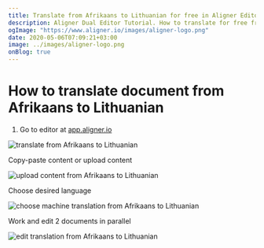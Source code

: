 ```yaml
---
title: Translate from Afrikaans to Lithuanian for free in Aligner Editor
description: Aligner Dual Editor Tutorial. How to translate for free from Afrikaans to Lithuanian. Aligner is multilingual document management platform. 
ogImage: "https://www.aligner.io/images/aligner-logo.png"
date: 2020-05-06T07:09:21+03:00
image: ../images/aligner-logo.png
onBlog: true
---
```


# How to translate document from Afrikaans to Lithuanian

1. Go to editor at [app.aligner.io](https://app.aligner.io "Aligner App web page")

![translate from Afrikaans to Lithuanian](../aligner-blank-editor.png "translate from Afrikaans to Lithuanian")

Copy-paste content or upload content

![upload content from Afrikaans to Lithuanian](../aligner-uploaded-document.png "upload content from Afrikaans to Lithuanian")

Choose desired language

![choose machine translation from Afrikaans to Lithuanian](../aligner-language-dropdown.png "choose machine translation from Afrikaans to Lithuanian")

Work and edit 2 documents in parallel

![edit translation from Afrikaans to Lithuanian](../aligner-double-sitded-editor.png "edit translation from Afrikaans to Lithuanian")

